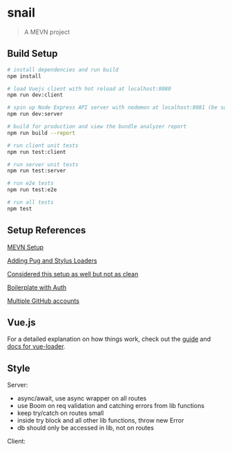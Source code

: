# snail

> A MEVN project

## Build Setup

``` bash
# install dependencies and run build
npm install

# load Vuejs client with hot reload at localhost:8080
npm run dev:client

# spin up Node Express API server with nodemon at localhost:8081 (be sure to run npm run build if using this to test client)
npm run dev:server

# build for production and view the bundle analyzer report
npm run build --report

# run client unit tests
npm run test:client

# run server unit tests
npm run test:server

# run e2e tests
npm run test:e2e

# run all tests
npm test
```

## Setup References
[MEVN Setup](https://www.djamware.com/post/5a1b779f80aca75eadc12d6e/mongo-express-vue-nodejs-mevn-stack-crud-web-application)

[Adding Pug and Stylus Loaders](https://forum.vuejs.org/t/setting-up-stylus-and-pug-in-webpack-template/1839/2)

[Considered this setup as well but not as clean](https://medium.com/@anaida07/mevn-stack-application-part-1-3a27b61dcae0)

[Boilerplate with Auth](https://github.com/icebob/vue-express-mongo-boilerplate)

[Multiple GitHub accounts](https://code.tutsplus.com/tutorials/quick-tip-how-to-work-with-github-and-multiple-accounts--net-22574)

## Vue.js
For a detailed explanation on how things work, check out the [guide](http://vuejs-templates.github.io/webpack/) and [docs for vue-loader](http://vuejs.github.io/vue-loader).

## Style
Server:
- async/await, use async wrapper on all routes
- use Boom on req validation and catching errors from lib functions
- keep try/catch on routes small
- inside try block and all other lib functions, throw new Error
- db should only be accessed in lib, not on routes

Client:

